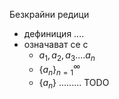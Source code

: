 Безкрайни редици 
- дефиниция ....
- означават се с 
	- $a_1, a_2, a_3....a_n$
	- $\{a_n\}_{n=1}^\infty$
	- $\{a_n\}$
	......... TODO